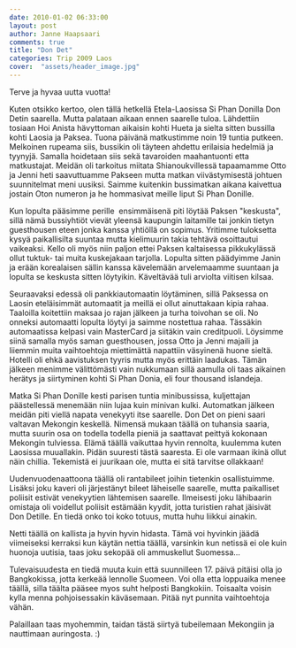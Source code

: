 ```yaml
---
date: 2010-01-02 06:33:00
layout: post
author: Janne Haapsaari
comments: true
title: "Don Det"
categories: Trip 2009 Laos
cover:  "assets/header_image.jpg"
---
```


Terve ja hyvaa uutta vuotta!

Kuten otsikko kertoo, olen tällä hetkellä Etela-Laosissa Si Phan Donilla Don
Detin saarella. Mutta palataan aikaan ennen saarelle tuloa. Lähdettiin tosiaan
Hoi Anista hävyttoman aikaisin kohti Hueta ja sielta sitten bussilla kohti
Laosia ja Paksea. Tuona päivänä matkustimme noin 19 tuntia putkeen. Melkoinen
rupeama siis, bussikin oli täyteen ahdettu erilaisia hedelmiä ja tyynyjä.
Samalla hoidetaan siis sekä tavaroiden maahantuonti etta matkustajat. Meidän
oli tarkoitus miitata Shianoukvillessä tapaamamme Otto ja Jenni heti
saavuttuamme Pakseen mutta matkan viivästymisestä johtuen suunnitelmat meni
uusiksi. Saimme kuitenkin bussimatkan aikana kaivettua jostain Oton numeron ja
he hommasivat meille liput Si Phan Donille.

Kun lopulta pääsimme perille  ensimmäisenä piti löytää Paksen "keskusta",
sillä nämä bussiyhtiöt vievät yleensä kaupungin laitamille tai jonkin tietyn
guesthousen eteen jonka kanssa yhtiöllä on sopimus. Yritimme tuloksetta kysyä
paikallisilta suuntaa mutta kielimuurin takia tehtävä osoittautui vaikeaksi.
Kello oli myös niin paljon ettei Paksen kaltaisessa pikkukylässä ollut tuktuk-
tai muita kuskejakaan tarjolla. Lopulta sitten päädyimme Janin ja erään
korealaisen sällin kanssa kävelemään arvelemaamme suuntaan ja lopulta se
keskusta sitten löytyikin. Käveltävää tuli arviolta viitisen kilsaa.

Seuraavaksi edessä oli pankkiautomaatin löytäminen, sillä Paksessa on Laosin
eteläisimmät automaatit ja meillä ei ollut ainuttakaan kipia rahaa. Taaloilla
koitettiin maksaa jo rajan jälkeen ja turha toivohan se oli. No onneksi
automaatti lopulta löytyi ja saimme nostettua rahaa. Tässäkin automaatissa
kelpasi vain MasterCard ja siitäkin vain creditpuoli. Löysimme siinä samalla
myös saman guesthousen, jossa Otto ja Jenni majaili ja liiemmin muita
vaihtoehtoja miettimättä napattiin väsyinenä huone sieltä. Hotelli oli ehkä
aavistuksen tyyris mutta myös erittäin laadukas. Tämän jälkeen menimme
välittömästi vain nukkumaan sillä aamulla oli taas aikainen herätys ja
siirtyminen kohti Si Phan Donia, eli four thousand islandeja.

Matka Si Phan Donille kesti parisen tuntia minibussissa, kuljettajan
päästellessä menemään niin lujaa kuin minivan kulki. Automatkan jälkeen meidän
piti viellä napata venekyyti itse saarelle. Don Det on pieni saari valtavan
Mekongin keskellä. Nimensä mukaan täällä on tuhansia saaria, mutta suurin osa
on todella todella pieniä ja saattavat peittyä kokonaan Mekongin tulviessa.
Elämä täällä vaikuttaa hyvin rennolta, kuulemma kuten Laosissa muuallakin.
Pidän suuresti tästä saaresta. Ei ole varmaan ikinä ollut näin chillia.
Tekemistä ei juurikaan ole, mutta ei sitä tarvitse ollakkaan!

Uudenvuodenaattoona täällä oli rantabileet joihin tietenkin osallistuimme.
Lisäksi joku kaveri oli järjestänyt bileet läheiselle saarelle, mutta
paikalliset poliisit estivät venekyytien lähtemisen saarelle. Ilmeisesti joku
lähibaarin omistaja oli voidellut poliisit estämään kyydit, jotta turistien
rahat jäisivät Don Detille. En tiedä onko toi koko totuus, mutta huhu liikkui
ainakin.

Netti täällä on kallista ja hyvin hyvin hidasta. Tämä voi hyvinkin jäädä
viimeiseksi kerraksi kun käytän nettia täällä, varsinkin kun netissä ei ole
kuin huonoja uutisia, taas joku sekopää oli ammuskellut Suomessa...

Tulevaisuudesta en tiedä muuta kuin että suunnilleen 17. päivä pitäisi olla jo
Bangkokissa, jotta kerkeää lennolle Suomeen. Voi olla etta loppuaika menee
täällä, silla täälta pääsee myos suht helposti Bangkokiin. Toisaalta voisin
kylla menna pohjoisessakin käväsemaan. Pitää nyt punnita vaihtoehtoja vähän.

Palaillaan taas myohemmin, taidan tästä siirtyä tubeilemaan Mekongiin ja
nauttimaan auringosta. :)
